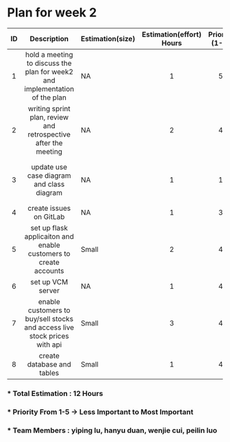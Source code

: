 # Plan for week 2

| ID |                         Description                          | Estimation(size) | Estimation(effort) Hours | Priority (1-5) |                   Developer                   |
| :---------: | :----------------------------------------------------------: | ---------------- | :----------------------: | :------------: | :-------------------------------------------: |
|      1      | hold a meeting to discuss the plan for week2 and implementation of the plan | NA |            1            |       5        |    yiping lu, hanyu duan, wenjie cui, peilin luo    |
|      2      |        writing sprint plan, review and retrospective after the meeting         | NA           |            2            |       4        | peilin luo |
|      3      |           update use case diagram and class diagram            | NA |            1            |       1        |  peilin luo, yiping lu, hanyu duan, wenjie cui  |
|      4      |    create issues on GitLab    | NA |            1            |       3        |            wenjie cui             |
|      5      | set up flask applicaiton and enable customers to create accounts | Small           |            2            |       4        |             wenjie cui             |
|      6      | set up VCM server | NA |            1             |       4        |  hanyu duan  |
|      7      | enable customers to buy/sell stocks and access live stock prices with api | Small  |            3            |       4        |            yiping lu             |
|      8      |      create database and tables       | Small  |            1            |       4        |            hanyu duan             |

### * Total Estimation : 12 Hours

### * Priority From 1-5  -> Less Important to Most Important

### * Team Members : yiping lu, hanyu duan, wenjie cui, peilin luo